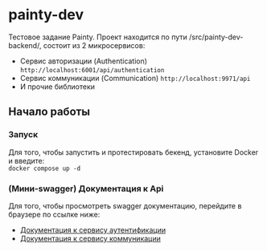 # painty-dev
Тестовое задание Painty. Проект находится по пути /src/painty-dev-backend/, состоит из 2 микросервисов:
- Сервис авторизации (Authentication) <code>http://localhost:6001/api/authentication</code>
- Сервис коммуникации (Communication) <code>http://localhost:9971/api</code>
- И прочие библиотеки

## Начало работы 
### Запуск
Для того, чтобы запустить и протестировать бекенд, установите Docker и введите:<br/>
<code>docker compose up -d</code>
### (Мини-swagger) Документация к Api
Для того, чтобы просмотреть swagger документацию, перейдите в браузере по ссылке ниже: <br/>
- <a href="http://localhost:6001/swagger/index.html">Документация к сервису аутентификации</a>
- <a href="http://localhost:9971/swagger/index.html">Документация к сервису коммуникации</a>
